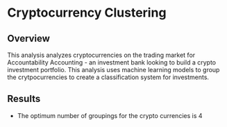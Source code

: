# Cryptocurrency Clustering

## Overview
This analysis analyzes cryptocurrencies on the trading market for Accountability Accounting - an investment bank looking to build a crypto investment portfolio. This analysis uses machine learning models to group the crytpocurrencies to create a classification system for investments.

## Results

- The optimum number of groupings for the crypto currencies is 4


